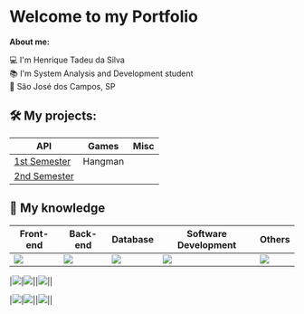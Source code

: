 # Welcome to my Portfolio

**About me:**

💻 I'm Henrique Tadeu da Silva <br/>
📚 I'm System Analysis and Development student <br/>
🏡 São José dos Campos, SP <br/>

## 🛠 My projects:

|API|Games|Misc|
|---|---|---|
|[1st Semester](https://github.com/CodeDontBlow/Scrum-Tutor)|Hangman||
|[2nd Semester](https://github.com/CodeDontBlow/DocEye)|||

## 📖 My knowledge

|Front-end|Back-end|Database|Software Development|Others|
|---|---|---|---|---|
|<img src="https://img.shields.io/badge/HTML5-E34F26?style=for-the-badge&logo=html5&logoColor=white">|<img src="https://img.shields.io/badge/Python-FFD43B?style=for-the-badge&logo=python&logoColor=blue">|<img src="https://img.shields.io/badge/MySQL-005C84?style=for-the-badge&logo=mysql&logoColor=white">|<img src="https://img.shields.io/badge/C-00599C?style=for-the-badge&logo=c&logoColor=white">|<img src="https://img.shields.io/badge/Microsoft_Office-D83B01?style=for-the-badge&logo=microsoft-office&logoColor=white">|

|<img src="https://img.shields.io/badge/CSS3-1572B6?style=for-the-badge&logo=css3&logoColor=white">|<img src="https://img.shields.io/badge/React-20232A?style=for-the-badge&logo=react&logoColor=61DAFB">||<img src="	https://img.shields.io/badge/C%2B%2B-00599C?style=for-the-badge&logo=c%2B%2B&logoColor=white">||


|<img src="https://img.shields.io/badge/Bootstrap-563D7C?style=for-the-badge&logo=bootstrap&logoColor=white">|<img src="https://img.shields.io/badge/JavaScript-323330?style=for-the-badge&logo=javascript&logoColor=F7DF1E">||<img src="https://img.shields.io/badge/C%2B%2B-00599C?style=for-the-badge&logo=c%2B%2B&logoColor=white">||

